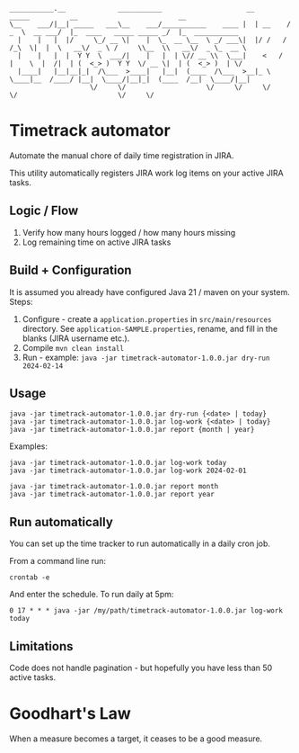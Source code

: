```
___________.__             ___________                     __         _____          __                         __                
\__    ___/|__| _____   ___\__    ___/___________    ____ |  | __    /  _  \  __ ___/  |_  ____   _____ _____ _/  |_  ___________ 
  |    |   |  |/     \_/ __ \|    |  \_  __ \__  \ _/ ___\|  |/ /   /  /_\  \|  |  \   __\/  _ \ /     \\__  \\   __\/  _ \_  __ \
  |    |   |  |  Y Y  \  ___/|    |   |  | \// __ \\  \___|    <   /    |    \  |  /|  | (  <_> )  Y Y  \/ __ \|  | (  <_> )  | \/
  |____|   |__|__|_|  /\___  >____|   |__|  (____  /\___  >__|_ \  \____|__  /____/ |__|  \____/|__|_|  (____  /__|  \____/|__|   
                    \/     \/                    \/     \/     \/          \/                         \/     \/                   
```
# Timetrack automator
Automate the manual chore of daily time registration in JIRA. 

This utility automatically registers JIRA work log items on your active JIRA tasks.

## Logic / Flow
1. Verify how many hours logged / how many hours missing
2. Log remaining time on active JIRA tasks

## Build + Configuration
It is assumed you already have configured Java 21 / maven on your system.
Steps:
1. Configure - create a `application.properties` in `src/main/resources` directory. See `application-SAMPLE.properties`, rename, and fill in the blanks (JIRA username etc.).
2. Compile `mvn clean install`
3. Run - example: `java -jar timetrack-automator-1.0.0.jar dry-run 2024-02-14`


## Usage
```
java -jar timetrack-automator-1.0.0.jar dry-run {<date> | today}
java -jar timetrack-automator-1.0.0.jar log-work {<date> | today}
java -jar timetrack-automator-1.0.0.jar report {month | year}
```

Examples:
```
java -jar timetrack-automator-1.0.0.jar log-work today
java -jar timetrack-automator-1.0.0.jar log-work 2024-02-01

java -jar timetrack-automator-1.0.0.jar report month 
java -jar timetrack-automator-1.0.0.jar report year
```

## Run automatically
You can set up the time tracker to run automatically in a daily cron job.

From a command line run: 
```
crontab -e
```
And enter the schedule. To run daily at 5pm:
```
0 17 * * * java -jar /my/path/timetrack-automator-1.0.0.jar log-work today
```

## Limitations
Code does not handle pagination - but hopefully you have less than 50 active tasks.

# Goodhart's Law
When a measure becomes a target, it ceases to be a good measure.
